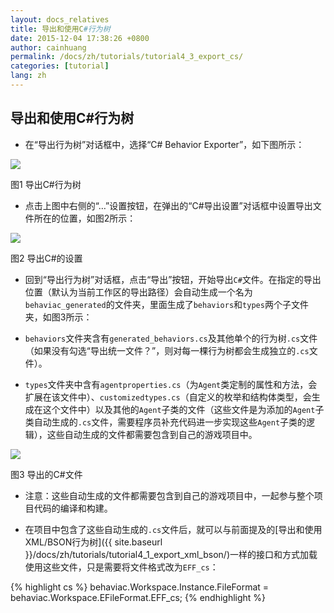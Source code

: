 ```yaml
---
layout: docs_relatives
title: 导出和使用C#行为树
date: 2015-12-04 17:38:26 +0800
author: cainhuang
permalink: /docs/zh/tutorials/tutorial4_3_export_cs/
categories: [tutorial]
lang: zh
---
```


## 导出和使用C#行为树
- 在“导出行为树”对话框中，选择“C# Behavior Exporter”，如下图所示：

![]({{site.url}}{{site.baseurl}}/img/tutorials/tutorial4/exportCs.png)

图1 导出C#行为树

- 点击上图中右侧的“…”设置按钮，在弹出的“C#导出设置”对话框中设置导出文件所在的位置，如图2所示：

![]({{site.url}}{{site.baseurl}}/img/tutorials/tutorial4/csExportSettings.png)

图2 导出C#的设置

- 回到“导出行为树”对话框，点击“导出”按钮，开始导出`C#`文件。在指定的导出位置（默认为当前工作区的导出路径）会自动生成一个名为`behaviac_generated`的文件夹，里面生成了`behaviors`和`types`两个子文件夹，如图3所示：

 - `behaviors`文件夹含有`generated_behaviors.cs`及其他单个的行为树`.cs`文件（如果没有勾选“导出统一文件？”，则对每一棵行为树都会生成独立的`.cs`文件）。
 - `types`文件夹中含有`agentproperties.cs`（为`Agent`类定制的属性和方法，会扩展在该文件中）、`customizedtypes.cs`（自定义的枚举和结构体类型，会生成在这个文件中）以及其他的`Agent`子类的文件（这些文件是为添加的`Agent`子类自动生成的`.cs`文件，需要程序员补充代码进一步实现这些`Agent`子类的逻辑），这些自动生成的文件都需要包含到自己的游戏项目中。

![]({{site.url}}{{site.baseurl}}/img/tutorials/tutorial4/exportedCsFiles.png)

图3 导出的C#文件

- 注意：这些自动生成的文件都需要包含到自己的游戏项目中，一起参与整个项目代码的编译和构建。

- 在项目中包含了这些自动生成的`.cs`文件后，就可以与前面提及的[导出和使用XML/BSON行为树]({{ site.baseurl }}/docs/zh/tutorials/tutorial4_1_export_xml_bson/)一样的接口和方式加载使用这些文件，只是需要将文件格式改为`EFF_cs`：

{% highlight cs %}
behaviac.Workspace.Instance.FileFormat = behaviac.Workspace.EFileFormat.EFF_cs;
{% endhighlight %}
